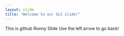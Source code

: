 ```yaml
---
layout: slide
title: "Welcome to our SLS slide!"
---
```

This is github Ronny Slide
Use the left arrow to go back! 